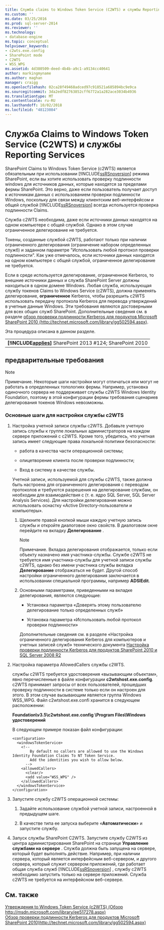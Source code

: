 ```yaml
---
title: Служба claims to Windows Token Service (C2WTS) и службы Reporting Services | Документация Майкрософт
ms.custom: ''
ms.date: 03/25/2016
ms.prod: sql-server-2014
ms.reviewer: ''
ms.technology:
- database-engine
ms.topic: conceptual
helpviewer_keywords:
- c2wts.exe.config
- SharePoint mode
- C2WTS
- WSS_WPG
ms.assetid: 4d380509-deed-4b4b-a9c1-a9134cc40641
author: markingmyname
ms.author: maghan
manager: craigg
ms.openlocfilehash: 02ca28f49468adced97c918521a685894bc9e9ca
ms.sourcegitcommit: 3da2edf82763852cff6772a1a282ace3034b4936
ms.translationtype: MT
ms.contentlocale: ru-RU
ms.lasthandoff: 10/02/2018
ms.locfileid: "48123084"
---
```

# <a name="claims-to-windows-token-service-c2wts-and-reporting-services"></a>Служба Claims to Windows Token Service (C2WTS) и службы Reporting Services
  SharePoint Claims to Windows Token Service (c2WTS) является обязательным при использовании [!INCLUDE[ssRSnoversion](../../includes/ssrsnoversion-md.md)] режима SharePoint, если вы хотите использовать проверку подлинности windows для источников данных, которые находятся за пределами фермы SharePoint. Это верно, даже если пользователь получает доступ к источникам данных с использованием проверки подлинности Windows, поскольку для связи между клиентским веб-интерфейсом и общей службой [!INCLUDE[ssRSnoversion](../../includes/ssrsnoversion-md.md)] всегда используется проверка подлинности Claims.  
  
 Служба c2WTS необходима, даже если источники данных находятся на одном компьютере с общей службой. Однако в этом случае ограниченное делегирование не требуется.  
  
 Токены, созданные службой c2WTS, работают только при наличии ограниченного делегирования (ограничение набором определенных служб) и заданном параметре "Использовать любой протокол проверки подлинности". Как уже отмечалось, если источники данных находятся на одном компьютере с общей службой, ограниченное делегирование не требуется.  
  
 Если в среде используется делегирование, ограниченное Kerberos, то внешние источники данных и служба SharePoint Server должны находиться в одном домене Windows. Любая служба, использующая службу токенов Claims to Windows Service (c2WTS), должна применять делегирование, **ограниченное** Kerberos, чтобы разрешить c2WTS использовать передачу протокола Kerberos для перевода утверждений в учетные данные Windows. Эти требования являются достоверными для всех общих служб SharePoint. Дополнительные сведения см. в разделе [обзор проверки подлинности Kerberos для продуктов Microsoft SharePoint 2010 (http://technet.microsoft.com/library/gg502594.aspx)](http://technet.microsoft.com/library/gg502594.aspx).  
  
 Эта процедура описана в данном разделе.  
  
||  
|-|  
|**[!INCLUDE[applies](../../includes/applies-md.md)]** SharePoint 2013 #124; SharePoint 2010|  
  
## <a name="prerequisites"></a>предварительные требования  
  
> [!NOTE]  
>  Примечание. Некоторые шаги настройки могут отличаться или могут не работать в определенных топологиях фермы. Например, установка одиночного сервера не поддерживает службы c2WTS Windows Identity Foundation, поэтому в этой конфигурации фермы требования сценариев делегирования токенов Windows невозможны.  
  
### <a name="basic-steps-needed-to-configure-c2wts"></a>Основные шаги для настройки службы c2WTS  
  
1.  Настройка учетной записи службы c2WTS. Добавьте учетную запись службы к группе локальных администраторов на каждом сервере приложений с c2WTS. Кроме того, убедитесь, что учетная запись имеет следующие права локальной политики безопасности:  
  
    -   работа в качества части операционной системы;  
  
    -   олицетворение клиента после проверки подлинности;  
  
    -   Вход в систему в качестве службы.  
  
     Учетной записи, используемой для службы c2WTS, также должна быть настроена для ограниченного делегирования с переводом протоколов и требуются разрешения на делегирование службам, он необходим для взаимодействия с (т. е. ядро SQL Server, SQL Server Analysis Services). Для настройки делегирования можно использовать оснастку «Active Directory-пользователи и компьютеры».  
  
    1.  Щелкните правой кнопкой мыши каждую учетную запись службы и откройте диалоговое окно свойств. В диалоговом окне перейдите на вкладку **Делегирование** .  
  
        > [!NOTE]  
        >  Примечание. Вкладка делегирования отображается, только если объекту назначено имя участника-службы. Службе c2WTS не требуется имя участника-службы для учетной записи службы c2WTS, однако без имени участника службы вкладка **Делегирование** отображаться не будет. Другой способ настройки ограниченного делегирования заключается в использовании специальной программы, например **ADSIEdit**.  
  
    2.  Основными параметрами, приведенными на вкладке делегирования, являются следующие:  
  
        -   Установка параметра «Доверять этому пользователю делегирование только определенных служб»  
  
        -   Установка параметра «Использовать любой протокол проверки подлинности»  
  
         Дополнительные сведения см. в разделе «Настройка ограниченного делегирования Kerberos для компьютеров и учетных записей служб» технического документа [Настройка проверки подлинности Kerberos для продуктов SharePoint 2010 и SQL Server 2008 R2](http://blogs.technet.com/b/tothesharepoint/archive/2010/07/22/whitepaper-configuring-kerberos-authentication-for-sharepoint-2010-and-sql-server-2008-r2-products.aspx)  
  
2.  Настройка параметра AllowedCallers службы c2WTS.  
  
     службы c2WTS требуется удостоверения «вызывающим объектам», явно перечисленные в файле конфигурации **c2wtshost.exe.config**. c2WTS принимает запросы от всех пользователей, прошедших проверку подлинности в системе только если он настроен для этого. В этом случае вызывающим является группа Windows WSS_WPG. Файл c2wtshost.exe.confi хранится в следующем расположении:  
  
     **Foundation\v3.5\c2wtshost.exe.config \Program Files\Windows удостоверений**  
  
     В следующем примере показан файл конфигурации:  
  
    ```  
    <configuration>  
      <windowsTokenService>  
        <!--  
            By default no callers are allowed to use the Windows Identity Foundation Claims To NT Token Service.  
            Add the identities you wish to allow below.  
          -->  
        <allowedCallers>  
          <clear/>  
          <add value="WSS_WPG" />  
        </allowedCallers>  
      </windowsTokenService>  
    </configuration>  
    ```  
  
3.  Запустите службу c2WTS операционной системы:  
  
    1.  Задайте использование службой учетной записи, настроенной в предыдущем шаге.  
  
    2.  В качестве типа ее запуска выберите «**Автоматически**» и запустите службу.  
  
4.  Запуск службы SharePoint C2WTS. Запустите службу C2WTS из центра администрирования SharePoint на странице **Управление службами на сервере** . Служба должна быть запущена на сервере, который будет выполнять действие. Например, при наличии сервера, который является интерфейсным веб-сервером, и другого сервера, который служит сервером приложений, где работает общая служба служб [!INCLUDE[ssRSnoversion](../../includes/ssrsnoversion-md.md)] , службу c2WTS необходимо запустить только на сервере приложений. Служба c2WTS не требуется на интерфейсном веб-сервере.  
  
## <a name="see-also"></a>См. также  
 [Утверждения to Windows Token Service (c2WTS) (Обзор http://msdn.microsoft.com/library/ee517278.aspx)](http://msdn.microsoft.com/library/ee517278.aspx)   
 [Обзор проверки подлинности Kerberos для продуктов Microsoft SharePoint 2010)http://technet.microsoft.com/library/gg502594.aspx)](http://technet.microsoft.com/library/gg502594.aspx)  
  
  
